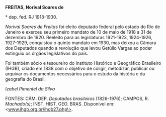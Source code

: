 **FREITAS, Norival Soares de**

\* dep. fed. RJ 1918-1930.

*Norival Soares de Freitas* foi eleito deputado federal pelo estado do
Rio de Janeiro e exerceu seu primeiro mandato de 10 de maio de 1918 a 31
de dezembro de 1920. Reeleito para as legislaturas 1921-1923, 1924-1926,
1927-1929, conquistou o quinto mandato em 1930, mas deixou a Câmara dos
Deputados quando a revolução que levou Getúlio Vargas ao poder extinguiu
os órgãos legislativos do país.

Foi também sócio e tesoureiro do Instituto Histórico e Geográfico
Brasileiro (IHGB), criado em 1838 com o objetivo de coligir, metodizar,
publicar ou arquivar os documentos necessários para o estudo da história
e da geografia do Brasil.

*Izabel Pimentel da Silva*

FONTES: CÂM. DEP. *Deputados brasileiros* (1826-1976); CAMPOS, R.
*Machado(s)*; INST. HIST. GEO. BRAS. Disponível em:
\<www.ihgb.org.br/ihgb27.php\>.
